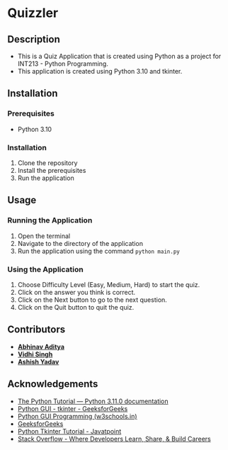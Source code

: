 # **Quizzler**
## **Description**
- This is a Quiz Application that is created using Python as a project for INT213 - Python Programming. 
- This application is created using Python 3.10 and tkinter.

## **Installation**
### **Prerequisites**
- Python 3.10
### **Installation**
1. Clone the repository
2. Install the prerequisites
3. Run the application
## **Usage**
### **Running the Application**
1. Open the terminal
2. Navigate to the directory of the application
3. Run the application using the command `python main.py`

### **Using the Application**
1. Choose Difficulty Level (Easy, Medium, Hard) to start the quiz.
2. Click on the answer you think is correct.
3. Click on the Next button to go to the next question.
4. Click on the Quit button to quit the quiz.
## **Contributors**
- **[Abhinav Aditya](https://github.com/abhinav162)**
- **[Vidhi Singh](https://github.com/Vidhi1010)**
- **[Ashish Yadav](https://github.com/alpha-yad)**

## **Acknowledgements**
- [The Python Tutorial — Python 3.11.0 documentation](https://docs.python.org/3/tutorial/)
- [Python GUI - tkinter - GeeksforGeeks](https://www.geeksforgeeks.org/python-gui-tkinter/)
- [Python GUI Programming (w3schools.in)](https://www.w3schools.in/python/gui-programming/)
- [GeeksforGeeks](https://www.geeksforgeeks.org/)
- [Python Tkinter Tutorial - Javatpoint](https://www.javatpoint.com/python-tkinter)
- [Stack Overflow - Where Developers Learn, Share, & Build Careers](https://stackoverflow.com/)